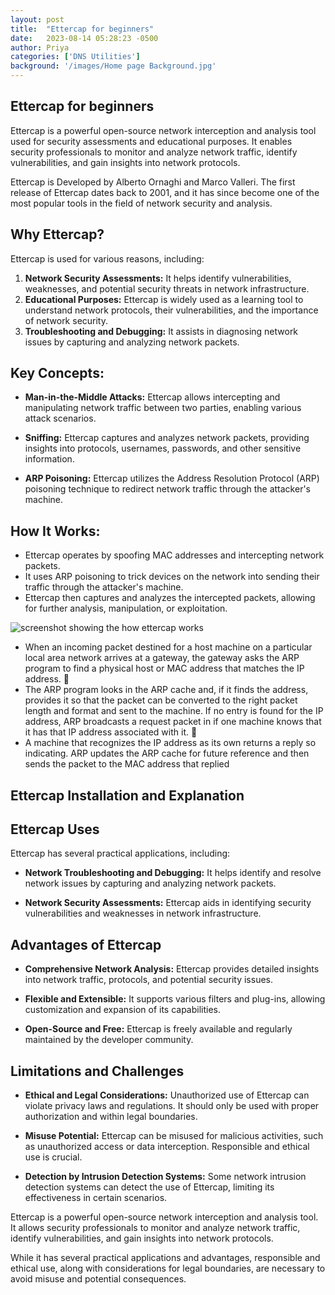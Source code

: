 ```yaml
---
layout: post
title:  "Ettercap for beginners"
date:   2023-08-14 05:28:23 -0500
author: Priya
categories: ['DNS Utilities']
background: '/images/Home page Background.jpg'
---
```

## Ettercap for beginners

 Ettercap is a powerful open-source network interception and analysis tool used for security assessments and educational purposes. It enables security professionals to monitor and analyze network traffic, identify vulnerabilities, and gain insights into network protocols.

 Ettercap is Developed by Alberto Ornaghi and Marco Valleri. The first release of Ettercap dates back to 2001, and it has since become one of the most popular tools in the field of network security and analysis.

## Why Ettercap?
Ettercap is used for various reasons, including:

1. **Network Security Assessments:** It helps identify vulnerabilities, weaknesses, and potential security threats in network infrastructure.
2. **Educational Purposes:** Ettercap is widely used as a learning tool to understand network protocols, their vulnerabilities, and the importance of network security.
3. **Troubleshooting and Debugging:** It assists in diagnosing network issues by capturing and analyzing network packets.


## Key Concepts:
- **Man-in-the-Middle Attacks:** Ettercap allows intercepting and manipulating network traffic between two parties, enabling various attack scenarios.

- **Sniffing:** Ettercap captures and analyzes network packets, providing insights into protocols, usernames, passwords, and other sensitive information.

- **ARP Poisoning:** Ettercap utilizes the Address Resolution Protocol (ARP) poisoning technique to redirect network traffic through the attacker's machine.

## How It Works:

 - Ettercap operates by spoofing MAC addresses and intercepting network packets. 
 - It uses ARP poisoning to trick devices on the network into sending their traffic through the attacker's machine.
 - Ettercap then captures and analyzes the intercepted packets, allowing for further analysis, manipulation, or exploitation.

<img class="img-fluid" src="/EHEblog/images/Ettercap/1.png" alt="screenshot showing the how ettercap works">

- When an incoming packet destined for a host machine on a particular local area network arrives at a gateway, the gateway asks the ARP program to find a physical host or MAC address that matches the IP address. 
 - The ARP program looks in the ARP cache and, if it finds the address, provides it so that the packet can be converted to the right packet length and format and sent to the machine. If no entry is found for the IP address, ARP broadcasts a request packet in if one machine knows that it has that IP address associated with it. 
 - A machine that recognizes the IP address as its own returns a reply so indicating. ARP updates the ARP cache for future reference and then sends the packet to the MAC address that replied

## Ettercap Installation and Explanation 

## Ettercap Uses
Ettercap has several practical applications, including:
- **Network Troubleshooting and Debugging:** It helps identify and resolve network issues by capturing and analyzing network packets.

 - **Network Security Assessments:** Ettercap aids in identifying security vulnerabilities and weaknesses in network infrastructure.

## Advantages of Ettercap
- **Comprehensive Network Analysis:** Ettercap provides detailed insights into network traffic, protocols, and potential security issues.

- **Flexible and Extensible:** It supports various filters and plug-ins, allowing customization and expansion of its capabilities.

- **Open-Source and Free:** Ettercap is freely available and regularly maintained by the developer community.

## Limitations and Challenges

- **Ethical and Legal Considerations:** Unauthorized use of Ettercap can violate privacy laws and regulations. It should only be used with proper authorization and within legal boundaries.

- **Misuse Potential:** Ettercap can be misused for malicious activities, such as unauthorized access or data interception. Responsible and ethical use is crucial.

- **Detection by Intrusion Detection Systems:** Some network intrusion detection systems can detect the use of Ettercap, limiting its effectiveness in certain scenarios.


Ettercap is a powerful open-source network interception and analysis tool. It allows security professionals to monitor and analyze network traffic, identify vulnerabilities, and gain insights into network protocols.

While it has several practical applications and advantages, responsible and ethical use, along with considerations for legal boundaries, are necessary to avoid misuse and potential consequences.

